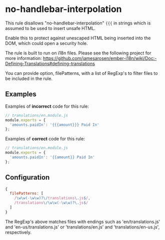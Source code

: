 # no-handlebar-interpolation

This rule disallows "no-handlebar-interpolation" `{{{` in strings which is assumed to be used to insert unsafe HTML.

Enable this to protect against unescaped HTML being inserted into the DOM, which could open a security hole.

The rule is built to run on i18n files. Please see the following project for more information:
<https://github.com/jamesarosen/ember-i18n/wiki/Doc:-Defining-Translations#defining-translations>

You can provide option, filePatterns, with a list of RegExp's to filter files to be included in the rule.

## Examples

Examples of **incorrect** code for this rule:

```js
// translations/en.module.js
module.exports = {
  'amounts.paidIn': '{{{amount}}} Paid In'
};
```

Examples of **correct** code for this rule:

```js
// translations/en.module.js
module.exports = {
  'amounts.paidIn': '{{amount}} Paid In'
};
```

## Configuration

```js
{
  filePatterns: [
    /\w\w(-\w\w)?\/translations\.js$/,
    /translations\/\w\w(-\w\w)?\.js$/
  ]
}
```

The RegExp's above matches files with endings such as 'en/translations.js' and 'en-us/translations.js' or 'translations/en.js' and 'translations/en-us.js', respectively.
